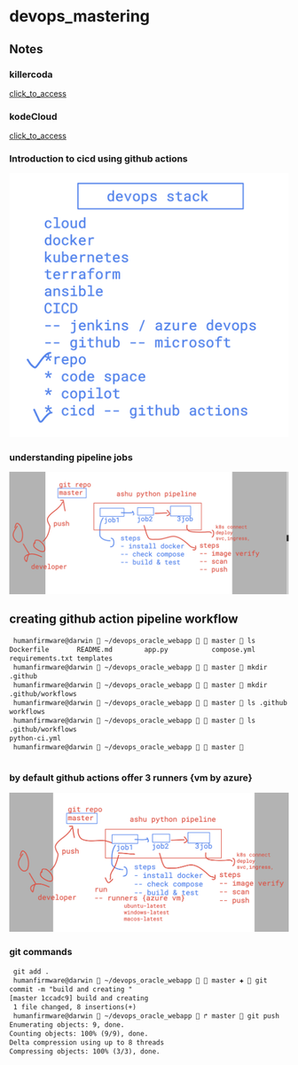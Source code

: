 # devops_mastering 

## Notes 

### killercoda 
[click_to_access](https://killercoda.com/)

### kodeCloud 

[click_to_access](https://kodekloud.com/)

### Introduction to cicd using github actions 

<img src="cicd1.png">

### understanding pipeline jobs 

<img src="pipeline2.png">

## creating github action pipeline workflow 

```
 humanfirmware@darwin  ~/devops_oracle_webapp   master  ls
Dockerfile       README.md        app.py           compose.yml      requirements.txt templates
 humanfirmware@darwin  ~/devops_oracle_webapp   master  mkdir .github
 humanfirmware@darwin  ~/devops_oracle_webapp   master  mkdir .github/workflows
 humanfirmware@darwin  ~/devops_oracle_webapp   master  ls .github 
workflows
 humanfirmware@darwin  ~/devops_oracle_webapp   master  ls .github/workflows 
python-ci.yml
 humanfirmware@darwin  ~/devops_oracle_webapp   master  


```

### by default github actions offer 3 runners {vm by azure}

<img src="runner.png">

### git commands
```
 git add .
 humanfirmware@darwin  ~/devops_oracle_webapp   master ✚  git commit -m "build and creating "
[master 1ccadc9] build and creating
 1 file changed, 8 insertions(+)
 humanfirmware@darwin  ~/devops_oracle_webapp  ↱ master  git push
Enumerating objects: 9, done.
Counting objects: 100% (9/9), done.
Delta compression using up to 8 threads
Compressing objects: 100% (3/3), done.
```





